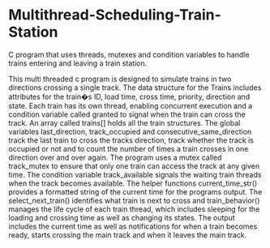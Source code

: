 # Multithread-Scheduling-Train-Station
C program that uses threads, mutexes and condition variables to handle trains entering and leaving a train station.

This multi threaded c program is designed to simulate trains in two directions 
crossing a single track. The data structure for the Trains includes attributes 
for the train�s ID, load time, cross time, priority, direction and state. Each 
train has its own thread, enabling concurrent execution and a condition variable 
called granted to signal when the train can cross the track. An array called trains[] 
holds all the train structures. The global variables last_direction, track_occupied 
and consecutive_same_direction track the last train to cross the tracks direction, 
track whether the track is occupied or not and to count the number of times a train 
crosses in one direction over and over again. The program uses a mutex called 
track_mutex to ensure that only one train can access the track at any given time. 
The condition variable track_available signals the waiting train threads when the 
track becomes available. The helper functions current_time_str() provides a formatted 
string of the current time for the programs output. The select_next_train() identifies 
what train is next to cross and train_behavior() manages the life cycle of each train 
thread, which includes sleeping for the loading and crossing time as well as changing 
its states. The output includes the current time as well as notifications for when a 
train becomes ready, starts crossing the main track and when it leaves the main track.
